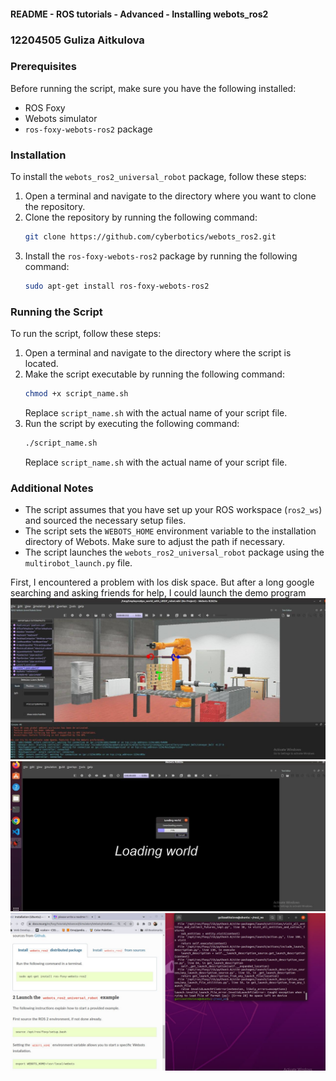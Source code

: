 #### README - ROS tutorials - Advanced - Installing webots_ros2 
### 12204505 Guliza Aitkulova

### Prerequisites

Before running the script, make sure you have the following installed:

- ROS Foxy
- Webots simulator
- `ros-foxy-webots-ros2` package

### Installation

To install the `webots_ros2_universal_robot` package, follow these steps:

1. Open a terminal and navigate to the directory where you want to clone the repository.
2. Clone the repository by running the following command:
   ```bash
   git clone https://github.com/cyberbotics/webots_ros2.git
   ```
3. Install the `ros-foxy-webots-ros2` package by running the following command:
   ```bash
   sudo apt-get install ros-foxy-webots-ros2
   ```

### Running the Script

To run the script, follow these steps:

1. Open a terminal and navigate to the directory where the script is located.
2. Make the script executable by running the following command:
   ```bash
   chmod +x script_name.sh
   ```
   Replace `script_name.sh` with the actual name of your script file.
3. Run the script by executing the following command:
   ```bash
   ./script_name.sh
   ```
   Replace `script_name.sh` with the actual name of your script file.

### Additional Notes

- The script assumes that you have set up your ROS workspace (`ros2_ws`) and sourced the necessary setup files.
- The script sets the `WEBOTS_HOME` environment variable to the installation directory of Webots. Make sure to adjust the path if necessary.
- The script launches the `webots_ros2_universal_robot` package using the `multirobot_launch.py` file.

First, I encountered a problem with los disk space. But after a long google searching and asking friends for help, I could launch the demo program
![Alt text](photo_2023-10-13_05-36-09.jpg)
![Alt text](photo_2023-10-13_05-35-19.jpg)
![Alt text](photo_2023-10-13_03-58-47.jpg)
